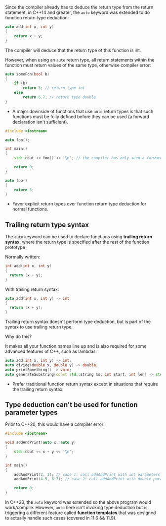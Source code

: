 Since the compiler already has to deduce the return type from the return statement, in C++14 and greater, the `auto` keyword was extended to do function return type deduction:

```cpp
auto add(int x, int y)
{
    return x + y;
}
```

The compiler will deduce that the return type of this function is int.

However, when using an `auto` return type, all return statements within the function must return values of the same type, otherwise compiler error:

```cpp
auto someFcn(bool b)
{
    if (b)
        return 5; // return type int
    else
        return 6.7; // return type double
}
```

- A major downside of functions that use `auto` return types is that such functions must be fully defined before they can be used (a forward declaration isn't sufficient).

```cpp
#include <iostream>

auto foo();

int main()
{
    std::cout << foo() << '\n'; // the compiler has only seen a forward declaration at this point

    return 0;
}

auto foo()
{
    return 5;
}
```

- Favor explicit return types over function return type deduction for normal functions.

## Trailing return type syntax

The `auto` keyword can be used to declare functions using **trailing return syntax**, where the return type is specified after the rest of the function prototype

Normally written:
```cpp
int add(int x, int y)
{
  return (x + y);
}
```

With trailing return syntax:
```cpp
auto add(int x, int y) -> int
{
  return (x + y);
}
```

Trailing return syntax doesn't perform type deduction, but is part of the syntax to use trailing return type.

Why do this?

It makes all your function names line up and is also required for some advanced features of C++, such as lambdas:

```cpp
auto add(int x, int y) -> int;
auto divide(double x, double y) -> double;
auto printSomething() -> void;
auto generateSubstring(const std::string &s, int start, int len) -> std::string;
```

- Prefer traditional function return syntax except in situations that require the trailing return syntax.

## Type deduction can't be used for function parameter types

Prior to C++20, this would have a compiler error:

```cpp
#include <iostream>

void addAndPrint(auto x, auto y)
{
    std::cout << x + y << '\n';
}

int main()
{
    addAndPrint(2, 3); // case 1: call addAndPrint with int parameters
    addAndPrint(4.5, 6.7); // case 2: call addAndPrint with double parameters

    return 0;
}
```

In C++20, the `auto` keyword was extended so the above program would work/compile. However, `auto` here isn't invoking type deduction but is triggering a different feature called **function templates** that was designed to actually handle such cases (covered in 11.6 && 11.9).
